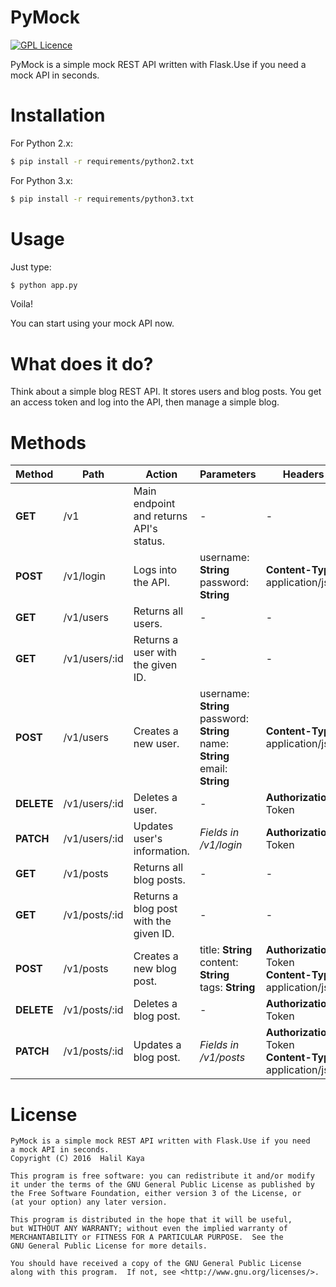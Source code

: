 # PyMock
[![GPL Licence][licence-badge]](LICENSE)

PyMock is a simple mock REST API written with Flask.Use if you need a mock API in seconds.

# Installation
For Python 2.x:
```sh
$ pip install -r requirements/python2.txt
```

For Python 3.x:
```sh
$ pip install -r requirements/python3.txt
```

# Usage
Just type:
```sh
$ python app.py
```
Voila!

You can start using your mock API now.


# What does it do?

Think about a simple blog REST API. It stores users and blog posts. You get an access token and log into the API, then manage a simple blog.


# Methods

| Method           | Path             | Action                                  | Parameters       | Headers          |
| ---------------- | ---------------- | --------------------------------------- | ---------------- | ---------------- |
| **GET**          | /v1              | Main endpoint and returns API's status. | -                | -                |
| **POST**         | /v1/login        | Logs into the API.                      | username: **String**<br>password: **String** | **Content-Type:** application/json |
| **GET**          | /v1/users        | Returns all users.                      | -                | -                |
| **GET**          | /v1/users/:id    | Returns a user with the given ID.       | -                | -                |
| **POST**         | /v1/users        | Creates a new user.                     | username: **String**<br>password: **String**<br>name: **String**<br>email: **String** | **Content-Type:** application/json |
| **DELETE**       | /v1/users/:id    | Deletes a user.                         | -                | **Authorization:** Token |
| **PATCH**        | /v1/users/:id    | Updates user's information.             | *Fields in /v1/login* | **Authorization:** Token |
| **GET**          | /v1/posts        | Returns all blog posts.                 | -                | -                |
| **GET**          | /v1/posts/:id    | Returns a blog post with the given ID.  | -                | -                |
| **POST**         | /v1/posts        | Creates a new blog post.                | title: **String**<br>content: **String**<br>tags: **String** | **Authorization:** Token<br>**Content-Type:** application/json |
| **DELETE**       | /v1/posts/:id    | Deletes a blog post.                    | -                | **Authorization:** Token |
| **PATCH**        | /v1/posts/:id    | Updates a blog post.                    | *Fields in /v1/posts* | **Authorization:** Token<br>**Content-Type:** application/json |


# License
```
PyMock is a simple mock REST API written with Flask.Use if you need
a mock API in seconds.
Copyright (C) 2016  Halil Kaya

This program is free software: you can redistribute it and/or modify
it under the terms of the GNU General Public License as published by
the Free Software Foundation, either version 3 of the License, or
(at your option) any later version.

This program is distributed in the hope that it will be useful,
but WITHOUT ANY WARRANTY; without even the implied warranty of
MERCHANTABILITY or FITNESS FOR A PARTICULAR PURPOSE.  See the
GNU General Public License for more details.

You should have received a copy of the GNU General Public License
along with this program.  If not, see <http://www.gnu.org/licenses/>.
```

[licence-badge]:http://img.shields.io/badge/licence-GPL-brightgreen.svg
